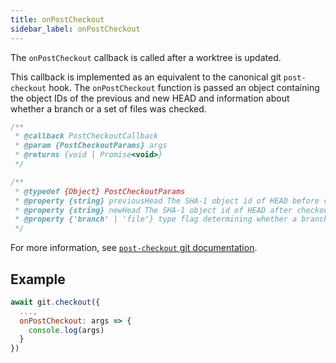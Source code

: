 ```yaml
---
title: onPostCheckout
sidebar_label: onPostCheckout
---
```


The `onPostCheckout` callback is called after a worktree is updated. 

This callback is implemented as an equivalent to the canonical git `post-checkout` hook. The `onPostCheckout` function is passed an object containing the object IDs of the previous and new HEAD and information about whether a branch or a set of files was checked.

```js
/**
 * @callback PostCheckoutCallback
 * @param {PostCheckoutParams} args
 * @returns {void | Promise<void>}
 */

/**
 * @typedef {Object} PostCheckoutParams
 * @property {string} previousHead The SHA-1 object id of HEAD before checkout
 * @property {string} newHead The SHA-1 object id of HEAD after checkout
 * @property {'branch' | 'file'} type flag determining whether a branch or a set of files was checked
 */
```

For more information, see [`post-checkout` git documentation](https://git-scm.com/docs/githooks#_post_checkout).

## Example

```js
await git.checkout({
  ...,
  onPostCheckout: args => {
    console.log(args)
  }
})
```